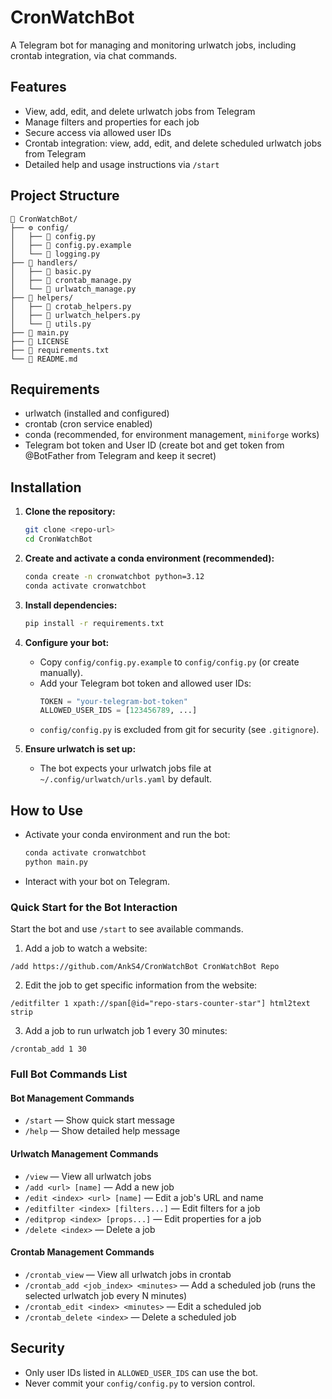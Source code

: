 # CronWatchBot

A Telegram bot for managing and monitoring urlwatch jobs, including crontab integration, via chat commands.

## Features
- View, add, edit, and delete urlwatch jobs from Telegram
- Manage filters and properties for each job
- Secure access via allowed user IDs
- Crontab integration: view, add, edit, and delete scheduled urlwatch jobs from Telegram
- Detailed help and usage instructions via `/start`

## Project Structure

```
📁 CronWatchBot/
├── ⚙️ config/
│   ├── 🐍 config.py
│   ├── 📝 config.py.example
│   └── 🐍 logging.py
├── 📁 handlers/
│   ├── 🐍 basic.py
│   ├── 🐍 crontab_manage.py
│   └── 🐍 urlwatch_manage.py
├── 📁 helpers/
│   ├── 🐍 crotab_helpers.py
│   ├── 🐍 urlwatch_helpers.py
│   └── 🐍 utils.py
├── 🐍 main.py
├── 📜 LICENSE
├── 📄 requirements.txt
└── 📄 README.md
```

## Requirements
- urlwatch (installed and configured)
- crontab (cron service enabled)
- conda (recommended, for environment management, `miniforge` works)
- Telegram bot token and User ID (create bot and get token from @BotFather from Telegram and keep it secret)

## Installation
1. **Clone the repository:**
    ```bash
    git clone <repo-url>
    cd CronWatchBot
    ```
2. **Create and activate a conda environment (recommended):**
    ```bash
    conda create -n cronwatchbot python=3.12
    conda activate cronwatchbot
    ```
3. **Install dependencies:**
    ```bash
    pip install -r requirements.txt
    ```
4. **Configure your bot:**
    - Copy `config/config.py.example` to `config/config.py` (or create manually).
    - Add your Telegram bot token and allowed user IDs:
      ```python
      TOKEN = "your-telegram-bot-token"
      ALLOWED_USER_IDS = [123456789, ...]
      ```
    - `config/config.py` is excluded from git for security (see `.gitignore`).

5. **Ensure urlwatch is set up:**
    - The bot expects your urlwatch jobs file at `~/.config/urlwatch/urls.yaml` by default.

## How to Use
- Activate your conda environment and run the bot:
    ```bash
    conda activate cronwatchbot
    python main.py
    ```
- Interact with your bot on Telegram.

### Quick Start for the Bot Interaction

Start the bot and use `/start` to see available commands.

1. Add a job to watch a website:
```
/add https://github.com/AnkS4/CronWatchBot CronWatchBot Repo
```

2. Edit the job to get specific information from the website:
```
/editfilter 1 xpath://span[@id="repo-stars-counter-star"] html2text strip
```

3. Add a job to run urlwatch job 1 every 30 minutes:
```
/crontab_add 1 30
```

### Full Bot Commands List

#### Bot Management Commands
- `/start` — Show quick start message
- `/help` — Show detailed help message

#### Urlwatch Management Commands
- `/view` — View all urlwatch jobs
- `/add <url> [name]` — Add a new job
- `/edit <index> <url> [name]` — Edit a job's URL and name
- `/editfilter <index> [filters...]` — Edit filters for a job
- `/editprop <index> [props...]` — Edit properties for a job
- `/delete <index>` — Delete a job

#### Crontab Management Commands
- `/crontab_view` — View all urlwatch jobs in crontab
- `/crontab_add <job_index> <minutes>` — Add a scheduled job (runs the selected urlwatch job every N minutes)
- `/crontab_edit <index> <minutes>` — Edit a scheduled job
- `/crontab_delete <index>` — Delete a scheduled job

## Security
- Only user IDs listed in `ALLOWED_USER_IDS` can use the bot.
- Never commit your `config/config.py` to version control.
